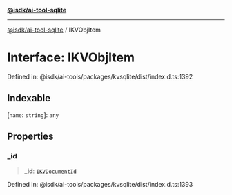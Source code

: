 [**@isdk/ai-tool-sqlite**](../README.md)

***

[@isdk/ai-tool-sqlite](../globals.md) / IKVObjItem

# Interface: IKVObjItem

Defined in: @isdk/ai-tools/packages/kvsqlite/dist/index.d.ts:1392

## Indexable

\[`name`: `string`\]: `any`

## Properties

### \_id

> **\_id**: [`IKVDocumentId`](../type-aliases/IKVDocumentId.md)

Defined in: @isdk/ai-tools/packages/kvsqlite/dist/index.d.ts:1393
